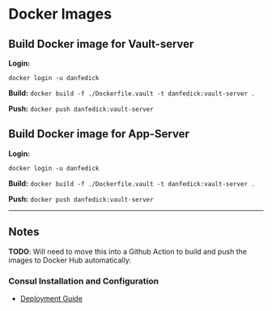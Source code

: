 # Docker Images

## Build Docker image for Vault-server

**Login:**

`docker login -u danfedick`

**Build:**
`docker build -f ./Dockerfile.vault -t danfedick:vault-server .`

**Push:**
`docker push danfedick:vault-server`

## Build Docker image for App-Server

**Login:**

`docker login -u danfedick`

**Build:**
`docker build -f ./Dockerfile.vault -t danfedick:vault-server .`

**Push:**
`docker push danfedick:vault-server`

---

## Notes

**TODO**: Will need to move this into a Github Action to build and push the images to Docker Hub automatically:

### Consul Installation and Configuration

- [Deployment Guide](https://developer.hashicorp.com/consul/tutorials/production-deploy/deployment-guide)